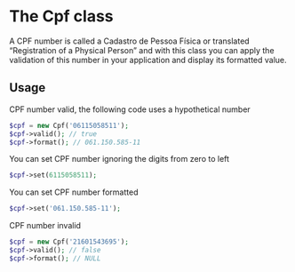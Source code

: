 # The Cpf class

A CPF number is called a Cadastro de Pessoa Física or translated “Registration of a Physical Person” and with this class you can apply the validation of this number in your application and display its formatted value.

## Usage

CPF number valid, the following code uses a hypothetical number

```php
$cpf = new Cpf('06115058511');
$cpf->valid(); // true
$cpf->format(); // 061.150.585-11
```

You can set CPF number ignoring the digits from zero to left

```php
$cpf->set(6115058511); 
```

You can set CPF number formatted

```php
$cpf->set('061.150.585-11'); 
```

CPF number invalid

```php
$cpf = new Cpf('21601543695'); 
$cpf->valid(); // false
$cpf->format(); // NULL
```